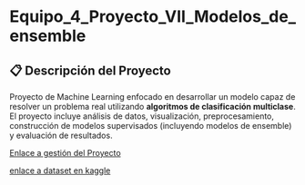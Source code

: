 # Equipo_4_Proyecto_VII_Modelos_de_ensemble

## 📋 Descripción del Proyecto

Proyecto de Machine Learning enfocado en desarrollar un modelo capaz de resolver un problema real utilizando **algoritmos de clasificación multiclase**. El proyecto incluye análisis de datos, visualización, preprocesamiento, construcción de modelos supervisados (incluyendo modelos de ensemble) y evaluación de resultados.


[Enlace a gestión del Proyecto](https://github.com/orgs/Bootcamp-IA-P5/projects/5)

[enlace a dataset en kaggle](https://www.kaggle.com/datasets/andrewmvd/fetal-health-classification/data)
